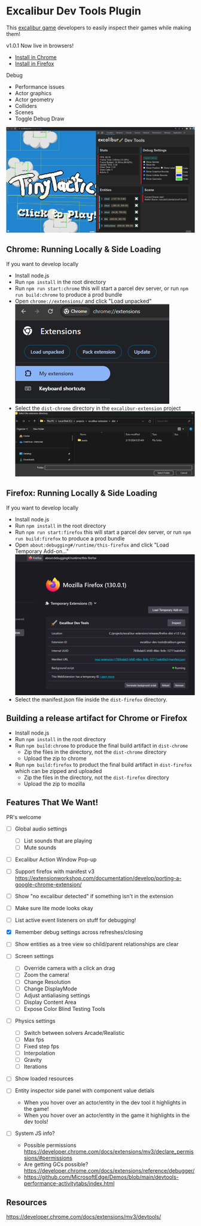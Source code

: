 # Excalibur Dev Tools Plugin

This [excalibur game](https://excaliburjs.com) developers to easily inspect their games while making them!

v1.0.1 Now live in browsers!

- [Install in Chrome](https://chromewebstore.google.com/detail/excalibur-dev-tools/dinddaeielhddflijbbcmpefamfffekc)
- [Install in Firefox](https://addons.mozilla.org/en-US/firefox/addon/excalibur-dev-tools/)

Debug

- Performance issues
- Actor graphics
- Actor geometry
- Colliders
- Scenes
- Toggle Debug Draw

![Example Extension Running](./extension.gif)

## Chrome: Running Locally & Side Loading

If you want to develop locally

- Install node.js
- Run `npm install` in the root directory
- Run `npm run start:chrome` this will start a parcel dev server, or run `npm run build:chrome` to produce a prod bundle
- Open `chrome://extensions/` and click "Load unpacked"
  ![chrome extensions tab](chrome-extensions.png)
- Select the `dist-chrome` directory in the `excalibur-extension` project
  ![excalibur-extension dist directory](dist-dir.png)

## Firefox: Running Locally & Side Loading

If you want to develop locally

- Install node.js
- Run `npm install` in the root directory
- Run `npm run start:firefox` this will start a parcel dev server, or run `npm run build:firefox` to produce a prod bundle
- Open `about:debugging#/runtime/this-firefox` and click "Load Temporary Add-on..."
  ![firefox extensions tab](firefox-extensions.png)
- Select the manifest.json file inside the `dist-firefox` directory.

## Building a release artifact for Chrome or Firefox

- Install node.js
- Run `npm install` in the root directory
- Run `npm build:chrome` to produce the final build artifact in `dist-chrome`
  - Zip the files in the directory, not the `dist-chrome` directory
  - Upload the zip to chrome
- Run `npm build:firefox` to product the final build artifact in `dist-firefox` which can be zipped and uploaded
  - Zip the files in the directory, not the `dist-firefox` directory
  - Upload the zip to mozilla

## Features That We Want!

PR's welcome

- [ ] Global audio settings
  - [ ] List sounds that are playing
  - [ ] Mute sounds
- [ ] Excalibur Action Window Pop-up
- [ ] Support firefox with manifest v3 https://extensionworkshop.com/documentation/develop/porting-a-google-chrome-extension/
- [ ] Show "no excalibur detected" if something isn't in the extension
- [ ] Make sure lite mode looks okay
- [ ] List active event listeners on stuff for debugging!
- [x] Remember debug settings across refreshes/closing
- [ ] Show entities as a tree view so child/parent relationships are clear
- [ ] Screen settings
  - [ ] Override camera with a click an drag
  - [ ] Zoom the camera!
  - [ ] Change Resolution
  - [ ] Change DisplayMode
  - [ ] Adjust antialiasing settings
  - [ ] Display Content Area
  - [ ] Expose Color Blind Testing Tools
- [ ] Physics settings
  - [ ] Switch between solvers Arcade/Realistic
  - [ ] Max fps
  - [ ] Fixed step fps
  - [ ] Interpolation
  - [ ] Gravity
  - [ ] Iterations
- [ ] Show loaded resources
- [ ] Entity inspector side panel with component value detials

  - When you hover over an actor/entity in the dev tool it highlights in the game!
  - When you hover over an actor/entity in the game it highlights in the dev tools!

- [ ] System JS info?
  - Possible permissions https://developer.chrome.com/docs/extensions/mv3/declare_permissions/#permissions
  - Are getting GCs possible? https://developer.chrome.com/docs/extensions/reference/debugger/
  - https://github.com/MicrosoftEdge/Demos/blob/main/devtools-performance-activitytabs/index.html

## Resources

https://developer.chrome.com/docs/extensions/mv3/devtools/
